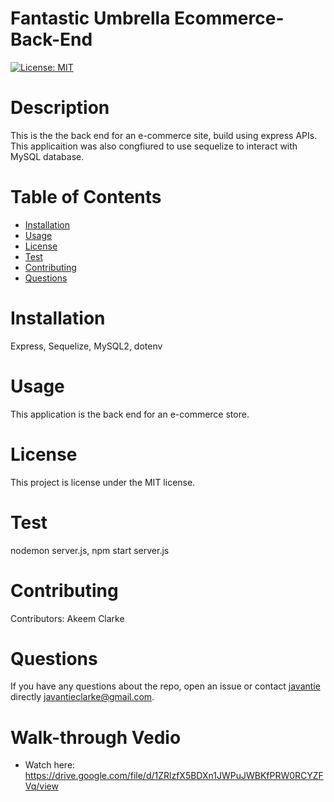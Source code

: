 
# Fantastic Umbrella Ecommerce-Back-End
[![License: MIT](https://img.shields.io/badge/License-MIT-yellow.svg)](https://opensource.org/licenses/MIT)
# Description
This is the the back end for an e-commerce site, build using express APIs. This applicaition was also congfiured to use sequelize to interact with MySQL database. 
# Table of Contents 
* [Installation](#installation)
* [Usage](#usage)
* [License](#license)
* [Test](#test)
* [Contributing](#contributing)
* [Questions](#questions)
# Installation
Express, Sequelize, MySQL2, dotenv
# Usage
​This application is the back end for an e-commerce store.
# License
  This project is license under the  MIT license.
# Test
nodemon server.js, npm start server.js
# Contributing
​Contributors: Akeem Clarke
# Questions
If you have any questions about the repo, open an issue or contact [javantie](https://github.com/javantie) directly [javantieclarke@gmail.com](mailto:javantieclarke@gmail.com).

# Walk-through Vedio
* Watch here: https://drive.google.com/file/d/1ZRlzfX5BDXn1JWPuJWBKfPRW0RCYZFVq/view
